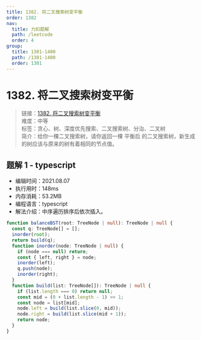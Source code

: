 ```yaml
---
title: 1382. 将二叉搜索树变平衡
order: 1382
nav:
  title: 力扣题解
  path: /leetcode
  order: 4
group:
  title: 1301-1400
  path: /1301-1400
  order: 1301
---
```


# 1382. 将二叉搜索树变平衡

> 链接：[1382. 将二叉搜索树变平衡](https://leetcode-cn.com/problems/balance-a-binary-search-tree/)  
> 难度：中等  
> 标签：贪心、树、深度优先搜索、二叉搜索树、分治、二叉树  
> 简介：给你一棵二叉搜索树，请你返回一棵 平衡后 的二叉搜索树，新生成的树应该与原来的树有着相同的节点值。

## 题解 1 - typescript

- 编辑时间：2021.08.07
- 执行用时：148ms
- 内存消耗：53.2MB
- 编程语言：typescript
- 解法介绍：中序遍历排序后依次插入。

```typescript
function balanceBST(root: TreeNode | null): TreeNode | null {
  const q: TreeNode[] = [];
  inorder(root);
  return build(q);
  function inorder(node: TreeNode | null) {
    if (node === null) return;
    const { left, right } = node;
    inorder(left);
    q.push(node);
    inorder(right);
  }
  function build(list: TreeNode[]): TreeNode | null {
    if (list.length === 0) return null;
    const mid = (0 + list.length - 1) >> 1;
    const node = list[mid];
    node.left = build(list.slice(0, mid));
    node.right = build(list.slice(mid + 1));
    return node;
  }
}
```
